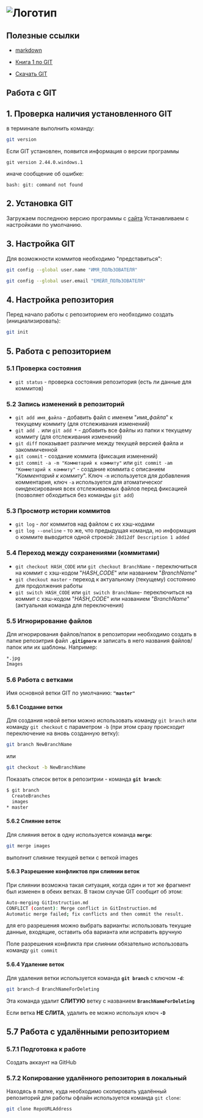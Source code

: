 # ![Логотип](Images\Git-Logo-1788C.png)

## Полезные ссылки

+ [markdown](https://learn.microsoft.com/ru-ru/contribute/content/markdown-reference)

+ [Книга 1 по GIT](https://git-scm.com/book/ru/v2)
+ [Скачать GIT](https://git-scm.com/download/)

## Работа c GIT

## 1. Проверка наличия установленного GIT

в терминале выполнить команду:

```bash
git version
```

Если GIT установлен, появится информация о версии программы

`git version 2.44.0.windows.1`

иначе сообщение об ошибке:

`bash: git: command not found`

## 2. Установка GIT

Загружаем последнюю версию программы с [сайта](site=https://git-scm.com/download/)
Устанавливаем с настройками по умолчанию.

## 3. Настройка GIT

Для возможности коммитов необходимо "представиться":

```bash
git config --global user.name "ИМЯ_ПОЛЬЗОВАТЕЛЯ"
```

```bash
git config --global user.email "ЕМЕЙЛ_ПОЛЬЗОВАТЕЛЯ"
```

## 4. Настройка репозитория

Перед начало работы с репозиторием его необходимо создать (инициализировать):

```bash
git init
```

## 5. Работа с репозиторием

### 5.1 Проверка состояния

+ `git status` - проверка состояния репозитория (есть ли данные для коммитов)
  
### 5.2 Запись изменений в репозиторий

+ `git add имя_файла` - добавить файл с именем "*имя_файла*" к текущему коммиту (для отслеживания изменений)
+ `git add .` или `git add *` - добавить все файлы из папки к текущему коммиту (для отслеживания изменений)
+ `git diff` показывает различие между текущей версией файла и закоммиченной
+ `git commit` - создание коммита (фиксация изменений)
+ `git commit -a -m "Комметарий к коммиту"` или `git commit -am "Комметарий к коммиту"` - создание коммита с описанием "*Комментарий к коммиту*". Ключ `-m` используется для добавления комментария, ключ `-a` используется для атоматическог оиндексирования всех отслеживаемых файлов перед фиксацией (позволяет обходиться без команды `git add`)

### 5.3 Просмотр истории коммитов

+ `git log` - лог коммитов над файлом с их хэш-кодами
+ `git log --oneline` - то же, что предыдущая команда, но информация о коммите выводится одной строкой:
  `28d12df Description 1 added`

### 5.4 Переход между сохранениями (коммитами)

+ `git checkout HASH_CODE` или `git checkout BranchName` - переключиться на коммит с хэш-кодом "*HASH_CODE*" или названием "*BranchName*"
+ `git checkout master` - переход к актуальному (текущему) состоянию для продолжения работы
+ `git switch HASH_CODE` или `git switch BranchName`- переключиться на коммит с хэш-кодом "*HASH_CODE*" или названием "*BranchName*" (актуальная команда для переключения) 

### 5.5 Игнорирование файлов

Для игнорирования файлов/папок в репозитории необходимо создать в папке репозитрия файл **`.gitignore`** и записать в него названия файлов/папок или их шаблоны. Например:

```bash
*.jpg
Images
```

### 5.6 Работа с ветками

Имя основной ветки GIT по умолчанию: **`"master"`**

#### 5.6.1 Создание ветки

Для создания новой ветки можно использовать команду `git branch` или команду `git checkout` с параметром `-b` (при этом сразу происходит переключение на вновь созданную ветку):

```bash
git branch NewBranchName
```

или

```bash
git checkout -b NewBranchName
```

Показать список веток в репозитрии - команда **`git branch`**:

```bash
$ git branch
  CreateBranches
  images
* master
```

#### 5.6.2 Слияние веток

Для слияния веток в одну используется команда **`merge`**:

```bash
git merge images
```

выполнит слияние текущей ветки с веткой images

#### 5.6.3 Разрешение конфликтов при слиянии веток

При слиянии возможна такая ситуация, когда один и тот же фрагмент был изменен в обеих ветках. В таком случае GIT сообщит об этом:

```bash
Auto-merging GitInstruction.md
CONFLICT (content): Merge conflict in GitInstruction.md
Automatic merge failed; fix conflicts and then commit the result.
```

для его разрешения можно выбрать варианты: использовать текущие данные, входящие, оставить оба варианта или исправить вручную

Поле разрешения конфликта при слиянии обязательно использовать команду `git commit`

#### 5.6.4 Удаление веток

Для удаления ветки используется команда **`git branch`** c ключом **`-d`**:

```bash
git branch-d BranchNameForDeleting
```

Эта команда удалит **СЛИТУЮ** ветку с названием **`BranchNameForDeleting`**

Если ветка **НЕ СЛИТА**, удалить ее можно используя ключ **`-D`**

## 5.7 Работа с удалёнными репозиторием

### 5.7.1 Подготовка к работе

Создать аккаунт на GitHub

### 5.7.2 Копирование удалённого репозитория в локальный

Находясь в папке, куда необходимо скопировать удалённый репозиторий для работы офлайн используется команда `git clone`:

```bash
git clone RepoURLAddress

```
